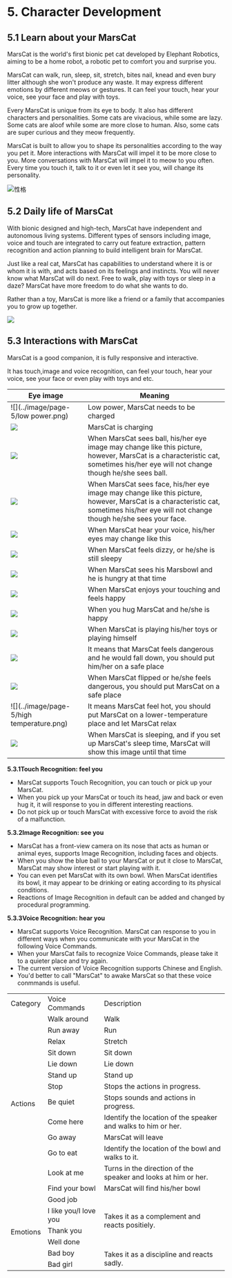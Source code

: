 # 5. Character Development

## 5.1 Learn about your MarsCat

MarsCat is the world's first bionic pet cat developed by Elephant Robotics, aiming to be a home robot, a robotic pet to comfort you and surprise you.

MarsCat can walk, run, sleep, sit, stretch, bites nail, knead and even bury litter although she won't produce any waste. It may express different emotions by different meows or gestures. It can feel your touch, hear your voice, see your face and play with toys.

Every MarsCat is unique from its eye to body. It also has different characters and personalities. Some cats are vivacious, while some are lazy. Some cats are aloof while some are more close to human. Also, some cats are super curious and they meow frequently.

MarsCat is built to allow you to shape its personalities according to the way you pet it. More interactions with MarsCat will impel it to be more close to you. More conversations with MarsCat will impel it to meow to you often. Every time you touch it, talk to it or even let it see you, will change its personality.

![性格](../image/page-5/5-1.png)

## 5.2 Daily life of MarsCat

With bionic designed and high-tech, MarsCat have independent and autonomous living systems. Different types of sensors including image, voice and touch are integrated to carry out feature extraction, pattern recognition and action planning to build intelligent brain for MarsCat.

Just like a real cat, MarsCat has capabilities to understand where it is or whom it is with, and acts based on its feelings and instincts. You will never know what MarsCat will do next. Free to walk, play with toys or sleep in a daze? MarsCat have more freedom to do what she wants to do.

Rather than a toy, MarsCat is more like a friend or a family that accompanies you to grow up together.

![](../image/page-5/5-2.png)

## 5.3 Interactions with MarsCat

MarsCat is a good companion, it is fully responsive and interactive.

It has touch,image and voice recognition, can feel your touch, hear your voice, see your face or even play with toys and etc.

| Eye image                                          | Meaning                                                                                                                                                                               |
| -------------------------------------------------- | ------------------------------------------------------------------------------------------------------------------------------------------------------------------------------------- |
| ![](../image/page-5/low power.png) | Low power, MarsCat needs to be charged                                                                                                                                                |
| ![](../image/page-5/charge.png)           | MarsCat is charging                                                                                                                                                                   |
| ![](../image/page-5/ball.png)             | When MarsCat sees ball, his/her eye image may change like this picture, however, MarsCat is a characteristic cat, sometimes his/her eye will not change though he/she sees ball.      |
| ![](../image/page-5/face.png)             | When MarsCat sees face, his/her eye image may change like this picture, however, MarsCat is a characteristic cat, sometimes his/her eye will not change though he/she sees your face. |
| ![](../image/page-5/voice.png)            | When MarsCat hear your voice, his/her eyes may change like this                                                                                                                       |
| ![](../image/page-5/dizzy.png)            | When MarsCat feels dizzy, or he/she is still sleepy                                                                                                                                   |
| ![](../image/page-5/hungry.png)           | When MarsCat sees his Marsbowl and he is hungry at that time                                                                                                                          |
| ![](../image/page-5/heart.png)            | When MarsCat enjoys your touching and feels happy                                                                                                                                     |
| ![](../image/page-5/hug.png)              | When you hug MarsCat and he/she is happy                                                                                                                                              |
| ![](../image/page-5/teaser.png)           | When MarsCat is playing his/her toys or playing himself                                                                                                                               |
| ![](../image/page-5/edge.png)             | It means that MarsCat feels dangerous and he would fall down, you should put him/her on a safe place                                                                                  |
| ![](../image/page-5/flip.png)             | When MarsCat flipped or he/she feels dangerous, you should put MarsCat on a safe place                                                                                                |
| ![](../image/page-5/high temperature.png) | It means MarsCat feel hot, you should put MarsCat on a lower-temperature place and let MarsCat relax                                                                                  |
| ![](../image/page-5/sleep.png)            | When MarsCat is sleeping, and if you set up MarsCat's sleep time, MarsCat will show this image until that time                                                                        |

**5.3.1Touch Recognition: feel you**

- MarsCat supports Touch Recognition, you can touch or pick up your MarsCat.
- When you pick up your MarsCat or touch its head, jaw and back or even hug it, it will response to you in different interesting reactions.
- Do not pick up or touch MarsCat with excessive force to avoid the risk of a malfunction.

**5.3.2Image Recognition: see you**

- MarsCat has a front-view camera on its nose that acts as human or animal eyes, supports Image Recognition, including faces and objects.
- When you show the blue ball to your MarsCat or put it close to MarsCat, MarsCat may show interest or start playing with it.
- You can even pet MarsCat with its own bowl. When MarsCat identifies its bowl, it may appear to be drinking or eating according to its physical conditions.
- Reactions of Image Recognition in default can be added and changed by procedural programming.

**5.3.3Voice Recognition: hear you**

- MarsCat supports Voice Recognition. MarsCat can response to you in different ways when you communicate with your MarsCat in the following Voice Commands.
- When your MarsCat fails to recognize Voice Commands, please take it to a quieter place and try again.
- The current version of Voice Recognition supports Chinese and English.
- You'd better to call "MarsCat" to awake MarsCat so that these voice conmmands is useful.



<table>
<tr>
	<td>Category</td>
	<td>Voice Commands</td>
	<td>Description</td>
</tr>
<tr>
	<td rowspan="13">Actions</td>
	<td>Walk around</td>
	<td>Walk</td>
</tr>
<tr>
	<td>Run away</td>
	<td>Run</td>
</tr>
<tr>
	<td>Relax</td>
	<td>Stretch</td>
</tr>
<tr>
	<td>Sit down</td>
	<td>Sit down</td>
</tr>
<tr>
	<td>Lie down</td>
	<td>Lie down</td>
</tr>
<tr>
	<td>Stand up</td>
	<td>Stand up</td>
</tr>
<tr>
	<td>Stop</td>
	<td>Stops the actions in progress.</td>
</tr>
<tr>
	<td>Be quiet</td>
	<td>Stops sounds and actions in progress.</td>
</tr>
<tr>
	<td>Come here</td>
	<td>Identify the location of the speaker and walks to him or her.</td>
</tr>
<tr>
	<td>Go away</td>
	<td>MarsCat will leave</td>
</tr>
<tr>
	<td>Go to eat</td>
	<td>Identify the location of the bowl and walks to it.</td>
</tr>
<tr>
	<td>Look at me</td>
	<td>Turns in the direction of the speaker and looks at him or her.</td>
</tr>
<tr>
	<td>Find your bowl</td>
	<td>MarsCat will find his/her bowl</td>
</tr>
<tr>
	<td rowspan="6">Emotions</td>
	<td>Good job</td>
	<td rowspan="4">Takes it as a complement and reacts positiely.</td>
</tr>
<tr>
	<td>I like you/I love you</td>
</tr>
<tr>
	<td>Thank you</td>
</tr>
<tr>
	<td>Well done</td>
</tr>
<tr>
	<td>Bad boy</td>
	<td rowspan="2">Takes it as a discipline and reacts sadly.</td>
</tr>
<tr>
	<td>Bad girl</td>
</tr>
</table>


